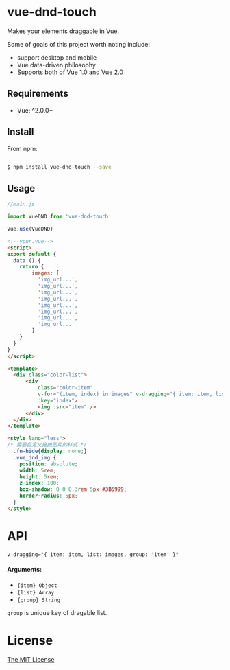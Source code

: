vue-dnd-touch
========
Makes your elements draggable in Vue.

Some of goals of this project worth noting include:

* support desktop and mobile 
* Vue data-driven philosophy
* Supports both of Vue 1.0 and Vue 2.0


## Requirements

- Vue: ^2.0.0+ 

## Install

From npm:

``` sh

$ npm install vue-dnd-touch --save

```

## Usage

``` javascript
//main.js

import VueDND from 'vue-dnd-touch'

Vue.use(VueDND)
```

``` html
<!--your.vue-->
<script>
export default {
  data () {
    return {
        images: [
          'img_url...',
          'img_url...',
          'img_url...',
          'img_url...',
          'img_url...',
          'img_url...',
          'img_url...',
          'img_url...'
        ]
    }
  }
}
</script>

<template>
  <div class="color-list">
      <div 
          class="color-item" 
          v-for="(item, index) in images" v-dragging="{ item: item, list: images, group: 'item' }"
          :key="index">
          <img :src="item" />
      </div>
  </div>
</template>

<style lang="less">
/* 需要自定义拖拽图片的样式 */
  .fn-hide{display: none;}
  .vue_dnd_img {
    position: absolute;
    width: 5rem;
    height: 5rem;
    z-index: 100;
    box-shadow: 0 0 0.3rem 5px #3B5999;
    border-radius: 5px;
  }
</style> 
```

# API

`v-dragging="{ item: item, list: images, group: 'item' }"`

#### Arguments:

 * `{item} Object`
 * `{list} Array`
 * `{group} String`

 `group` is unique key of dragable list.


# License

[The MIT License](http://opensource.org/licenses/MIT)
